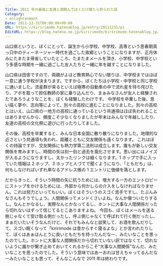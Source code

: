 ```yaml
---
Title: 2011 年の最後に友達と酒飲んでぼくだけ寝たら怒られた話
Category:
- enlightenment
Date: 2011-12-31T00:00:00+09:00
URL: https://kiririmode.hatenablog.jp/entry/20111231/p1
EditURL: https://blog.hatena.ne.jp/kiririmode/kiririmode.hatenablog.jp/atom/entry/8454420450078210702
---
```



山口県というと、ぼくにとって、誕生から小学校、中学校、高専という思春期真っ只中のティーネージャー時代を過ごした故郷ということになりますが、正月休みにたまたま帰省していたところ、たまたまメールを頂き、小学校、中学校という多感な時期を一緒に過ごした友人たちと一緒に年を越すことになりました。

山口県は田舎ですので、両親がよほど教育熱心でない限りは、中学校まではほぼ一意に通う学校が決まります。ですから、ぼくたちは小学校・中学校と同じ学校に通いました。流星群が来るといえば極寒の自動車の中で流れ星を待ち侘びたり、アポを取って担任教師の家に乗り込んだり、まぁみなさんが友人と経験されたであろうようなことを、ぼくも経験したわけです。
中学校を卒業した後、思い描く夢や、志向等によって、別々の高校に進むことになりました。別々の高校とはいえ、山口県の一地方の高校に通っているという共通項はほぼ失われることはありませんから、頻度こそ少なくなりましたが年末はみんなで年越ししたり、友達の高校の文化祭に遊びに行ったりしてました。

その後、高校を卒業すると、みんな日本全国に散り散りになりました。地理的な近さという共通項も失われ、距離とともに交友関係も遠くなります。
これはぼくの持論ですが、交友関係にも熱力学第二法則は成立します。誰もが新しい交友関係を育みますし、時間の矢は刻一刻と過去を風化させます。思い出にはノイズが入るようになりますし、太かったリンクは細くなります。1 ホップで手に入っていた情報は 2 ホップ、3 ホップと人づてで聞くようになり、「ともだち」は、何もしなければいずれ単なるアドレス帳の 1 エントリに価値を落とします。

だからきっと、そういう時間の矢に抗うためには、増大する一方のエントロピーにストップをかけるためには、外部から何かしらの介入をしなければなりません。これは努力といってもいい。ぼくはそういうのスゴく苦手ですし、たぶんみなさんもそうでしょう。人間関係ってメンドくさいよね。なんか傷ついたりするし。なんとかなるし、実際なんとかなってるし、ホントに大事な人間関係だったら切れないはずって信じてるとこありますよね。
今回も、ぼくはメールを送る側じゃなくて受け取る側だったし、呼ぶ側じゃなくて呼ばれて行く側だったし、まぁだいたいそうなんだけど、それでもみんなと談笑して、お酒を飲んだりして、スゴい眠くなって「kiririmode は昔からすぐ寝るよな」とか言われたりして、ぼくはあぁほんとうに良いともだちを持ったんだなー、みたいなことを思ったのでした。ホントに大事な人間関係だから切れていない訳ではなくて、切れないように誰かが繋ぎ止めておいてくれるからこそ"大事な人間関係"なんだ、みたいなことを思ったのでした。そういう意味ではあーおれは甘えちゃってるんだなーみたいなことも思って、そんなこんなで 2011 年は終わりです。
